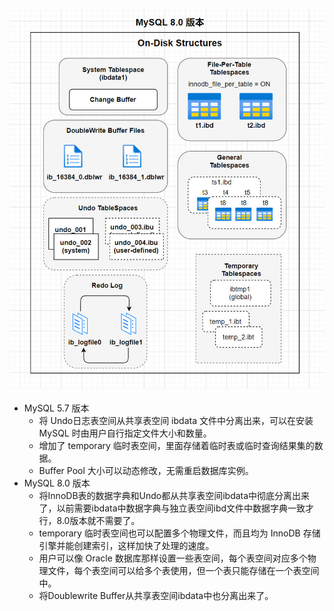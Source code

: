 ### ![33.jpg](./assets/1713149930516-92d0999d-25bc-4ff5-afe6-17a14e2394aa.jpeg)

-  MySQL 5.7 版本 
   -  将 Undo日志表空间从共享表空间 ibdata 文件中分离出来，可以在安装 MySQL 时由用户自行指定文件大小和数量。 
   -  增加了 temporary 临时表空间，里面存储着临时表或临时查询结果集的数据。 
   -  Buffer Pool 大小可以动态修改，无需重启数据库实例。 
-  MySQL 8.0 版本 
   - 将InnoDB表的数据字典和Undo都从共享表空间ibdata中彻底分离出来了，以前需要ibdata中数据字典与独立表空间ibd文件中数据字典一致才行，8.0版本就不需要了。
   - temporary 临时表空间也可以配置多个物理文件，而且均为 InnoDB 存储引擎并能创建索引，这样加快了处理的速度。
   - 用户可以像 Oracle 数据库那样设置一些表空间，每个表空间对应多个物理文件，每个表空间可以给多个表使用，但一个表只能存储在一个表空间中。
   - 将Doublewrite Buffer从共享表空间ibdata中也分离出来了。
